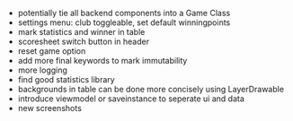 - potentially tie all backend components into a Game Class
- settings menu: club toggleable, set default winningpoints
- mark statistics and winner in table 
- scoresheet switch button in header
- reset game option
- add more final keywords to mark immutability
- more logging
- find good statistics library
- backgrounds in table can be done more concisely using LayerDrawable
- introduce viewmodel or saveinstance to seperate ui and data
- new screenshots

